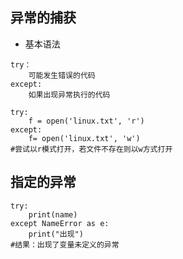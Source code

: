 ## 异常的捕获
* 基本语法
```
try：
	可能发生错误的代码
except:	
	如果出现异常执行的代码
```
```
try:
	f = open('linux.txt', 'r')
except:
	f= open('linux.txt', 'w')
#尝试以r模式打开，若文件不存在则以w方式打开
```

## 指定的异常
```
try:
	print(name)
except NameError as e: 
	print("出现")
#结果：出现了变量未定义的异常
```
